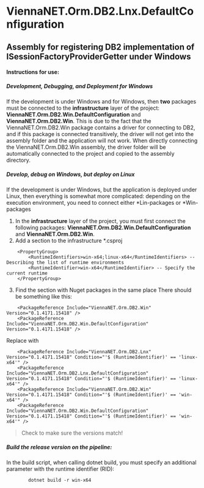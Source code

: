 # ViennaNET.Orm.DB2.Lnx.DefaultConfiguration
## Assembly for registering DB2 implementation of ISessionFactoryProviderGetter under **Windows**

#### Instructions for use:

##### Development, Debugging, and Deployment for Windows
If the development is under Windows and for Windows, then **two** packages must be connected to the **infrastructure** layer of the project: **ViennaNET.Orm.DB2.Win.DefaultConfiguration** and **ViennaNET.Orm.DB2.Win**.
This is due to the fact that the ViennaNET.Orm.DB2.Win package contains a driver for connecting to DB2, and if this package is connected transitively, the driver will not get into the assembly folder and the application will not work.
When directly connecting the ViennaNET.Orm.DB2.Win assembly, the driver folder will be automatically connected to the project and copied to the assembly directory.

##### Develop, debug on Windows, but deploy on Linux
If the development is under Windows, but the application is deployed under Linux, then everything is somewhat more complicated: depending on the execution environment, you need to connect either *Lin-packages or *Win-packages
1. In the **infrastructure** layer of the project, you must first connect the following packages: **ViennaNET.Orm.DB2.Win.DefaultConfiguration** and **ViennaNET.Orm.DB2.Win**.
2. Add a section to the infrastructure *.csproj

```
	<PropertyGroup>
		<RuntimeIdentifiers>win-x64;linux-x64</RuntimeIdentifiers> -- Describing the list of runtime environments
		<RuntimeIdentifier>win-x64</RuntimeIdentifier> -- Specify the current runtime
	</PropertyGroup>
```

3. Find the section with Nuget packages in the same place
There should be something like this:

```
	<PackageReference Include="ViennaNET.Orm.DB2.Win" Version="0.1.4171.15418" />
	<PackageReference Include="ViennaNET.Orm.DB2.Win.DefaultConfiguration" Version="0.1.4171.15418" />
```

Replace with

```
	<PackageReference Include="ViennaNET.Orm.DB2.Lnx" Version="0.1.4171.15418" Condition="'$ (RuntimeIdentifier)' == 'linux-x64'" />
	<PackageReference Include="ViennaNET.Orm.DB2.Lnx.DefaultConfiguration" Version="0.1.4171.15418" Condition="'$ (RuntimeIdentifier)' == 'linux-x64'" />
	<PackageReference Include="ViennaNET.Orm.DB2.Win" Version="0.1.4171.15418" Condition="'$ (RuntimeIdentifier)' == 'win-x64'" />
	<PackageReference Include="ViennaNET.Orm.DB2.Win.DefaultConfiguration" Version="0.1.4171.15418" Condition="'$ (RuntimeIdentifier)' == 'win-x64'" />
```

> Check to make sure the versions match!

##### Build the release version on the pipeline:

In the build script, when calling dotnet build, you must specify an additional parameter with the runtime identifier (RID):

```
		dotnet build -r win-x64
```		